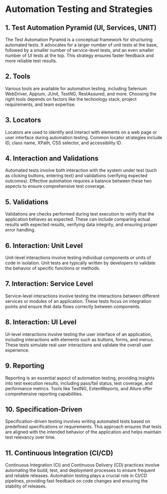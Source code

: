 # Automation Testing and Strategies

## 1. Test Automation Pyramid (UI, Services, UNIT)

The Test Automation Pyramid is a conceptual framework for structuring automated tests. It advocates for a larger number of unit tests at the base, followed by a smaller number of service-level tests, and an even smaller number of UI tests at the top. This strategy ensures faster feedback and more reliable test results.

## 2. Tools

Various tools are available for automation testing, including Selenium WebDriver, Appium, JUnit, TestNG, RestAssured, and more. Choosing the right tools depends on factors like the technology stack, project requirements, and team expertise.

## 3. Locators

Locators are used to identify and interact with elements on a web page or user interface during automation testing. Common locator strategies include ID, class name, XPath, CSS selector, and accessibility ID.

## 4. Interaction and Validations

Automated tests involve both interaction with the system under test (such as clicking buttons, entering text) and validations (verifying expected outcomes). Effective automation requires a balance between these two aspects to ensure comprehensive test coverage.

## 5. Validations

Validations are checks performed during test execution to verify that the application behaves as expected. These can include comparing actual results with expected results, verifying data integrity, and ensuring proper error handling.

## 6. Interaction: Unit Level

Unit-level interactions involve testing individual components or units of code in isolation. Unit tests are typically written by developers to validate the behavior of specific functions or methods.

## 7. Interaction: Service Level

Service-level interactions involve testing the interactions between different services or modules of an application. These tests focus on integration points and ensure that data flows correctly between components.

## 8. Interaction: UI Level

UI-level interactions involve testing the user interface of an application, including interactions with elements such as buttons, forms, and menus. These tests simulate real user interactions and validate the overall user experience.

## 9. Reporting

Reporting is an essential aspect of automation testing, providing insights into test execution results, including pass/fail status, test coverage, and performance metrics. Tools like TestNG, ExtentReports, and Allure offer comprehensive reporting capabilities.

## 10. Specification-Driven

Specification-driven testing involves writing automated tests based on predefined specifications or requirements. This approach ensures that tests are aligned with the intended behavior of the application and helps maintain test relevancy over time.

## 11. Continuous Integration (CI/CD)

Continuous Integration (CI) and Continuous Delivery (CD) practices involve automating the build, test, and deployment processes to ensure frequent and reliable releases. Automation testing plays a crucial role in CI/CD pipelines, providing fast feedback on code changes and ensuring the stability of releases.
